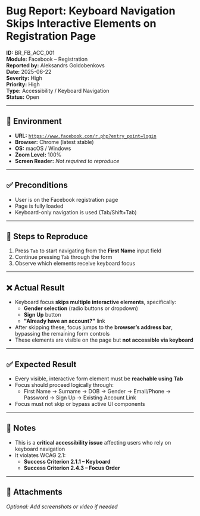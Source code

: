 # Bug Report: Keyboard Navigation Skips Interactive Elements on Registration Page

**ID:** BR_FB_ACC_001  
**Module:** Facebook – Registration  
**Reported by:** Aleksandrs Goldobenkovs  
**Date:** 2025-06-22  
**Severity:** High  
**Priority:** High  
**Type:** Accessibility / Keyboard Navigation  
**Status:** Open  

---

## 📍 Environment

- **URL:** [`https://www.facebook.com/r.php?entry_point=login`](https://www.facebook.com/r.php?entry_point=login)  
- **Browser:** Chrome (latest stable)  
- **OS:** macOS / Windows  
- **Zoom Level:** 100%  
- **Screen Reader:** *Not required to reproduce*

---

## ✅ Preconditions

- User is on the Facebook registration page  
- Page is fully loaded  
- Keyboard-only navigation is used (Tab/Shift+Tab)

---

## 🔁 Steps to Reproduce

1. Press `Tab` to start navigating from the **First Name** input field  
2. Continue pressing `Tab` through the form  
3. Observe which elements receive keyboard focus  

---

## ❌ Actual Result

- Keyboard focus **skips multiple interactive elements**, specifically:
  - **Gender selection** (radio buttons or dropdown)
  - **Sign Up** button  
  - **"Already have an account?"** link  
- After skipping these, focus jumps to the **browser’s address bar**, bypassing the remaining form controls  
- These elements are visible on the page but **not accessible via keyboard**

---

## ✅ Expected Result

- Every visible, interactive form element must be **reachable using Tab**  
- Focus should proceed logically through:
  - First Name → Surname → DOB → Gender → Email/Phone → Password → Sign Up → Existing Account Link  
- Focus must not skip or bypass active UI components

---

## 📌 Notes

- This is a **critical accessibility issue** affecting users who rely on keyboard navigation  
- It violates WCAG 2.1:  
  - **Success Criterion 2.1.1 – Keyboard**  
  - **Success Criterion 2.4.3 – Focus Order**

---

## 📎 Attachments

*Optional: Add screenshots or video if needed*
